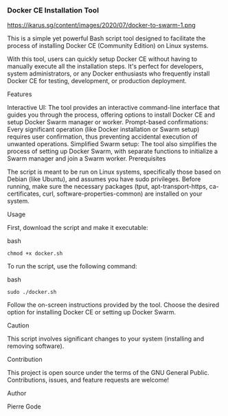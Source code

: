 <h3>Docker CE Installation Tool</h3>

https://ikarus.sg/content/images/2020/07/docker-to-swarm-1.png

This is a simple yet powerful Bash script tool designed to facilitate the process of installing Docker CE (Community Edition) on Linux systems.

With this tool, users can quickly setup Docker CE without having to manually execute all the installation steps. It's perfect for developers, system administrators, or any Docker enthusiasts who frequently install Docker CE for testing, development, or production deployment.

Features

Interactive UI: The tool provides an interactive command-line interface that guides you through the process, offering options to install Docker CE and setup Docker Swarm manager or worker.
Prompt-based confirmations: Every significant operation (like Docker installation or Swarm setup) requires user confirmation, thus preventing accidental execution of unwanted operations.
Simplified Swarm setup: The tool also simplifies the process of setting up Docker Swarm, with separate functions to initialize a Swarm manager and join a Swarm worker.
Prerequisites

The script is meant to be run on Linux systems, specifically those based on Debian (like Ubuntu), and assumes you have sudo privileges. Before running, make sure the necessary packages (tput, apt-transport-https, ca-certificates, curl, software-properties-common) are installed on your system.

Usage

First, download the script and make it executable:

bash
```
chmod +x docker.sh
```
To run the script, use the following command:

bash
```
sudo ./docker.sh
```
Follow the on-screen instructions provided by the tool. Choose the desired option for installing Docker CE or setting up Docker Swarm.

Caution

This script involves significant changes to your system (installing and removing software).

Contribution

This project is open source under the terms of the GNU General Public. Contributions, issues, and feature requests are welcome!

Author

Pierre Gode
